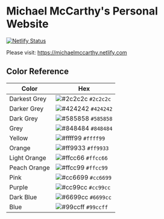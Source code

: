 # Michael McCarthy's Personal Website

<!-- badges start -->
[![Netlify Status](https://api.netlify.com/api/v1/badges/e45ce19a-adc9-437e-9413-6395762b2137/deploy-status)](https://app.netlify.com/sites/michaelmccarthy/deploys)
<!-- badges end -->

Please visit: https://michaelmccarthy.netlify.com

## Color Reference

| Color          | Hex                                                                |
| -------------- | ------------------------------------------------------------------ |
| Darkest Grey   | ![#2c2c2c](https://via.placeholder.com/10/2c2c2c?text=+) `#2c2c2c` |
| Darker Grey    | ![#424242](https://via.placeholder.com/10/424242?text=+) `#424242` |
| Dark Grey      | ![#585858](https://via.placeholder.com/10/585858?text=+) `#585858` |
| Grey           | ![#848484](https://via.placeholder.com/10/848484?text=+) `#848484` |
| Yellow         | ![#ffff99](https://via.placeholder.com/10/ffff99?text=+) `#ffff99` |
| Orange         | ![#ff9933](https://via.placeholder.com/10/ff9933?text=+) `#ff9933` |
| Light Orange   | ![#ffcc66](https://via.placeholder.com/10/ffcc66?text=+) `#ffcc66` |
| Peach Orange   | ![#ffcc99](https://via.placeholder.com/10/ffcc99?text=+) `#ffcc99` |
| Pink           | ![#cc6699](https://via.placeholder.com/10/cc6699?text=+) `#cc6699` |
| Purple         | ![#cc99cc](https://via.placeholder.com/10/cc99cc?text=+) `#cc99cc` |
| Dark Blue      | ![#6699cc](https://via.placeholder.com/10/6699cc?text=+) `#6699cc` |
| Blue           | ![#99ccff](https://via.placeholder.com/10/99ccff?text=+) `#99ccff` |
